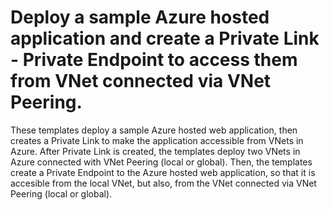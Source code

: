 # Deploy a sample Azure hosted application and create a Private Link - Private Endpoint to access them from VNet connected via VNet Peering.

These templates deploy a sample Azure hosted web application, then creates a Private Link to make the application accessible from VNets in Azure. After Private Link is created, the templates deploy two VNets in Azure connected with VNet Peering (local or global). Then, the templates create a Private Endpoint to the Azure hosted web application, so that it is accesible from the local VNet, but also, from the VNet connected via VNet Peering (local or global).

